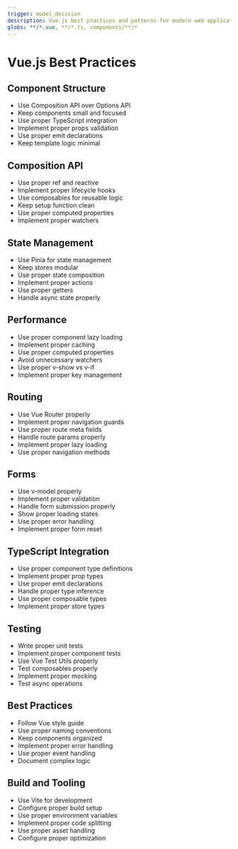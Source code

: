 ```yaml
---
trigger: model_decision
description: Vue.js best practices and patterns for modern web applications
globs: **/*.vue, **/*.ts, components/**/*
---
```


# Vue.js Best Practices

## Component Structure
- Use Composition API over Options API
- Keep components small and focused
- Use proper TypeScript integration
- Implement proper props validation
- Use proper emit declarations
- Keep template logic minimal

## Composition API
- Use proper ref and reactive
- Implement proper lifecycle hooks
- Use composables for reusable logic
- Keep setup function clean
- Use proper computed properties
- Implement proper watchers

## State Management
- Use Pinia for state management
- Keep stores modular
- Use proper state composition
- Implement proper actions
- Use proper getters
- Handle async state properly

## Performance
- Use proper component lazy loading
- Implement proper caching
- Use proper computed properties
- Avoid unnecessary watchers
- Use proper v-show vs v-if
- Implement proper key management

## Routing
- Use Vue Router properly
- Implement proper navigation guards
- Use proper route meta fields
- Handle route params properly
- Implement proper lazy loading
- Use proper navigation methods

## Forms
- Use v-model properly
- Implement proper validation
- Handle form submission properly
- Show proper loading states
- Use proper error handling
- Implement proper form reset

## TypeScript Integration
- Use proper component type definitions
- Implement proper prop types
- Use proper emit declarations
- Handle proper type inference
- Use proper composable types
- Implement proper store types

## Testing
- Write proper unit tests
- Implement proper component tests
- Use Vue Test Utils properly
- Test composables properly
- Implement proper mocking
- Test async operations

## Best Practices
- Follow Vue style guide
- Use proper naming conventions
- Keep components organized
- Implement proper error handling
- Use proper event handling
- Document complex logic

## Build and Tooling
- Use Vite for development
- Configure proper build setup
- Use proper environment variables
- Implement proper code splitting
- Use proper asset handling
- Configure proper optimization 